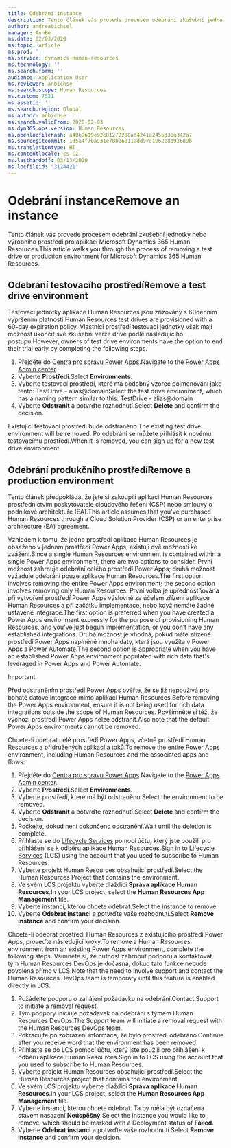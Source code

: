 ```yaml
---
title: Odebrání instance
description: Tento článek vás provede procesem odebrání zkušební jednotky nebo výrobního prostředí pro aplikaci Microsoft Dynamics 365 Human Resources.
author: andreabichsel
manager: AnnBe
ms.date: 02/03/2020
ms.topic: article
ms.prod: ''
ms.service: dynamics-human-resources
ms.technology: ''
ms.search.form: ''
audience: Application User
ms.reviewer: anbichse
ms.search.scope: Human Resources
ms.custom: 7521
ms.assetid: ''
ms.search.region: Global
ms.author: anbichse
ms.search.validFrom: 2020-02-03
ms.dyn365.ops.version: Human Resources
ms.openlocfilehash: a40b9619e92b81272208ad4241a2455330a342a7
ms.sourcegitcommit: 1d5a4f70a931e78b06811add97c1962e8d93689b
ms.translationtype: HT
ms.contentlocale: cs-CZ
ms.lasthandoff: 03/13/2020
ms.locfileid: "3124421"
---
```

# <a name="remove-an-instance"></a><span data-ttu-id="ae21c-103">Odebrání instance</span><span class="sxs-lookup"><span data-stu-id="ae21c-103">Remove an instance</span></span>

<span data-ttu-id="ae21c-104">Tento článek vás provede procesem odebrání zkušební jednotky nebo výrobního prostředí pro aplikaci Microsoft Dynamics 365 Human Resources.</span><span class="sxs-lookup"><span data-stu-id="ae21c-104">This article walks you through the process of removing a test drive or production environment for Microsoft Dynamics 365 Human Resources.</span></span>

## <a name="remove-a-test-drive-environment"></a><span data-ttu-id="ae21c-105">Odebrání testovacího prostředí</span><span class="sxs-lookup"><span data-stu-id="ae21c-105">Remove a test drive environment</span></span>

<span data-ttu-id="ae21c-106">Testovací jednotky aplikace Human Resources jsou zřizovány s 60denním vypršením platnosti.</span><span class="sxs-lookup"><span data-stu-id="ae21c-106">Human Resources test drives are provisioned with a 60-day expiration policy.</span></span> <span data-ttu-id="ae21c-107">Vlastníci prostředí testovací jednotky však mají možnost ukončit své zkušební verze dříve podle následujícího postupu.</span><span class="sxs-lookup"><span data-stu-id="ae21c-107">However, owners of test drive environments have the option to end their trial early by completing the following steps.</span></span> 

1. <span data-ttu-id="ae21c-108">Přejděte do [Centra pro správu Power Apps](https://admin.businessplatform.microsoft.com/).</span><span class="sxs-lookup"><span data-stu-id="ae21c-108">Navigate to the [Power Apps Admin center](https://admin.businessplatform.microsoft.com/).</span></span>
2. <span data-ttu-id="ae21c-109">Vyberte **Prostředí**.</span><span class="sxs-lookup"><span data-stu-id="ae21c-109">Select **Environments**.</span></span>
3. <span data-ttu-id="ae21c-110">Vyberte testovací prostředí, které má podobný vzorec pojmenování jako tento: TestDrive - alias@domain</span><span class="sxs-lookup"><span data-stu-id="ae21c-110">Select the test drive environment, which has a naming pattern similar to this: TestDrive - alias@domain</span></span>
4. <span data-ttu-id="ae21c-111">Vyberte **Odstranit** a potvrďte rozhodnutí.</span><span class="sxs-lookup"><span data-stu-id="ae21c-111">Select **Delete** and confirm the decision.</span></span> 

<span data-ttu-id="ae21c-112">Existující testovací prostředí bude odstraněno.</span><span class="sxs-lookup"><span data-stu-id="ae21c-112">The existing test drive environment will be removed.</span></span> <span data-ttu-id="ae21c-113">Po odebrání se můžete přihlásit k novému testovacímu prostředí.</span><span class="sxs-lookup"><span data-stu-id="ae21c-113">When it is removed, you can sign up for a new test drive environment.</span></span> 

## <a name="remove-a-production-environment"></a><span data-ttu-id="ae21c-114">Odebrání produkčního prostředí</span><span class="sxs-lookup"><span data-stu-id="ae21c-114">Remove a production environment</span></span>

<span data-ttu-id="ae21c-115">Tento článek předpokládá, že jste si zakoupili aplikaci Human Resources prostřednictvím poskytovatele cloudového řešení (CSP) nebo smlouvy o podnikové architektuře (EA).</span><span class="sxs-lookup"><span data-stu-id="ae21c-115">This article assumes that you've purchased Human Resources through a Cloud Solution Provider (CSP) or an enterprise architecture (EA) agreement.</span></span> 

<span data-ttu-id="ae21c-116">Vzhledem k tomu, že jedno prostředí aplikace Human Resources je obsaženo v jednom prostředí Power Apps, existují dvě možnosti ke zvážení.</span><span class="sxs-lookup"><span data-stu-id="ae21c-116">Since a single Human Resources environment is contained within a single Power Apps environment, there are two options to consider.</span></span> <span data-ttu-id="ae21c-117">První možnost zahrnuje odebrání celého prostředí Power Apps; druhá možnost vyžaduje odebrání pouze aplikace Human Resources.</span><span class="sxs-lookup"><span data-stu-id="ae21c-117">The first option involves removing the entire Power Apps environment; the second option involves removing only Human Resources.</span></span> <span data-ttu-id="ae21c-118">První volba je upřednostňována při vytvoření prostředí Power Apps výslovně za účelem zřízení aplikace Human Resources a při začátku implementace, nebo když nemáte žádné ustavené integrace.</span><span class="sxs-lookup"><span data-stu-id="ae21c-118">The first option is preferred when you have created a Power Apps environment expressly for the purpose of provisioning Human Resources, and you've just begun implementation, or you don’t have any established integrations.</span></span> <span data-ttu-id="ae21c-119">Druhá možnost je vhodná, pokud máte zřízené prostředí Power Apps naplněné mnoha daty, která jsou využita v Power Apps a Power Automate.</span><span class="sxs-lookup"><span data-stu-id="ae21c-119">The second option is appropriate when you have an established Power Apps environment populated with rich data that's leveraged in Power Apps and Power Automate.</span></span>

> [!Important]
> <span data-ttu-id="ae21c-120">Před odstraněním prostředí Power Apps ověřte, že se již nepoužívá pro bohaté datové integrace mimo aplikaci Human Resources.</span><span class="sxs-lookup"><span data-stu-id="ae21c-120">Before removing the Power Apps environment, ensure it is not being used for rich data integrations outside the scope of Human Resources.</span></span> <span data-ttu-id="ae21c-121">Povšimněte si též, že výchozí prostředí Power Apps nelze odstranit.</span><span class="sxs-lookup"><span data-stu-id="ae21c-121">Also note that the default Power Apps environments cannot be removed.</span></span> 

<span data-ttu-id="ae21c-122">Chcete-li odebrat celé prostředí Power Apps, včetně prostředí Human Resources a přidružených aplikací a toků:</span><span class="sxs-lookup"><span data-stu-id="ae21c-122">To remove the entire Power Apps environment, including Human Resources and the associated apps and flows:</span></span>

1. <span data-ttu-id="ae21c-123">Přejděte do [Centra pro správu Power Apps](https://admin.businessplatform.microsoft.com/).</span><span class="sxs-lookup"><span data-stu-id="ae21c-123">Navigate to the [Power Apps Admin center](https://admin.businessplatform.microsoft.com/).</span></span>
2. <span data-ttu-id="ae21c-124">Vyberte **Prostředí**.</span><span class="sxs-lookup"><span data-stu-id="ae21c-124">Select **Environments**.</span></span>
3. <span data-ttu-id="ae21c-125">Vyberte prostředí, které má být odstraněno.</span><span class="sxs-lookup"><span data-stu-id="ae21c-125">Select the environment to be removed.</span></span>
4. <span data-ttu-id="ae21c-126">Vyberte **Odstranit** a potvrďte rozhodnutí.</span><span class="sxs-lookup"><span data-stu-id="ae21c-126">Select **Delete** and confirm the decision.</span></span> 
5. <span data-ttu-id="ae21c-127">Počkejte, dokud není dokončeno odstranění.</span><span class="sxs-lookup"><span data-stu-id="ae21c-127">Wait until the deletion is complete.</span></span>
6. <span data-ttu-id="ae21c-128">Přihlaste se do [Lifecycle Services](https://lcs.dynamics.com/Logon/Index) pomocí účtu, který jste použili pro přihlášení se k odběru aplikace Human Resources.</span><span class="sxs-lookup"><span data-stu-id="ae21c-128">Sign in to [Lifecycle Services](https://lcs.dynamics.com/Logon/Index) (LCS) using the account that you used to subscribe to Human Resources.</span></span> 
7. <span data-ttu-id="ae21c-129">Vyberte projekt Human Resources obsahující prostředí.</span><span class="sxs-lookup"><span data-stu-id="ae21c-129">Select the Human Resources Project that contains the environment.</span></span> 
8. <span data-ttu-id="ae21c-130">Ve svém LCS projektu vyberte dlaždici **Správa aplikace Human Resources**.</span><span class="sxs-lookup"><span data-stu-id="ae21c-130">In your LCS project, select the **Human Resources App Management** tile.</span></span> 
9. <span data-ttu-id="ae21c-131">Vyberte instanci, kterou chcete odebrat.</span><span class="sxs-lookup"><span data-stu-id="ae21c-131">Select the instance to remove.</span></span> 
10. <span data-ttu-id="ae21c-132">Vyberte **Odebrat instanci** a potvrďte vaše rozhodnutí.</span><span class="sxs-lookup"><span data-stu-id="ae21c-132">Select **Remove instance** and confirm your decision.</span></span>  

<span data-ttu-id="ae21c-133">Chcete-li odebrat prostředí Human Resources z existujícího prostředí Power Apps, proveďte následující kroky.</span><span class="sxs-lookup"><span data-stu-id="ae21c-133">To remove a Human Resources environment from an existing Power Apps environment, complete the following steps.</span></span> <span data-ttu-id="ae21c-134">Všimněte si, že nutnost zahrnout podporu a kontaktovat tým Human Resources DevOps je dočasná, dokud tato funkce nebude povolena přímo v LCS.</span><span class="sxs-lookup"><span data-stu-id="ae21c-134">Note that the need to involve support and contact the Human Resources DevOps team is temporary until this feature is enabled directly in LCS.</span></span>

1. <span data-ttu-id="ae21c-135">Požádejte podporu o zahájení požadavku na odebrání.</span><span class="sxs-lookup"><span data-stu-id="ae21c-135">Contact Support to initiate a removal request.</span></span>
2. <span data-ttu-id="ae21c-136">Tým podpory iniciuje požadavek na odebrání s týmem Human Resources DevOps.</span><span class="sxs-lookup"><span data-stu-id="ae21c-136">The Support team will initiate a removal request with the Human Resources DevOps team.</span></span> 
3. <span data-ttu-id="ae21c-137">Pokračujte po zobrazení informace, že bylo prostředí odebráno.</span><span class="sxs-lookup"><span data-stu-id="ae21c-137">Continue after you receive word that the environment has been removed.</span></span>
4.  <span data-ttu-id="ae21c-138">Přihlaste se do LCS pomocí účtu, který jste použili pro přihlášení k odběru aplikace Human Resources.</span><span class="sxs-lookup"><span data-stu-id="ae21c-138">Sign in to LCS using the account that you used to subscribe to Human Resources.</span></span> 
5. <span data-ttu-id="ae21c-139">Vyberte projekt Human Resources obsahující prostředí.</span><span class="sxs-lookup"><span data-stu-id="ae21c-139">Select the Human Resources project that contains the environment.</span></span> 
6. <span data-ttu-id="ae21c-140">Ve svém LCS projektu vyberte dlaždici **Správa aplikace Human Resources**.</span><span class="sxs-lookup"><span data-stu-id="ae21c-140">In your LCS project, select the **Human Resources App Management** tile.</span></span> 
7. <span data-ttu-id="ae21c-141">Vyberte instanci, kterou chcete odebrat. Ta by měla být označena stavem nasazení **Neúspěšný**.</span><span class="sxs-lookup"><span data-stu-id="ae21c-141">Select the instance you would like to remove, which should be marked with a Deployment status of **Failed**.</span></span>
8. <span data-ttu-id="ae21c-142">Vyberte **Odebrat instanci** a potvrďte vaše rozhodnutí.</span><span class="sxs-lookup"><span data-stu-id="ae21c-142">Select **Remove instance** and confirm your decision.</span></span> 
